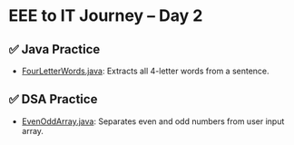 # EEE to IT Journey – Day 2

## ✅ Java Practice
- [FourLetterWords.java](./FourLetterWords.java): Extracts all 4-letter words from a sentence.

## ✅ DSA Practice
- [EvenOddArray.java](./EvenOddArray.java): Separates even and odd numbers from user input array.
